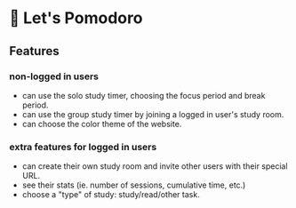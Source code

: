 # 🍅 Let's Pomodoro

## Features

### non-logged in users

- can use the solo study timer, choosing the focus period and break period.
- can use the group study timer by joining a logged in user's study room.
- can choose the color theme of the website.

### extra features for logged in users

- can create their own study room and invite other users with their special URL.
- see their stats (ie. number of sessions, cumulative time, etc.)
- choose a "type" of study: study/read/other task.
